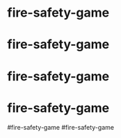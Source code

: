 # fire-safety-game
# fire-safety-game
# fire-safety-game
# fire-safety-game
#fire-safety-game
#fire-safety-game

